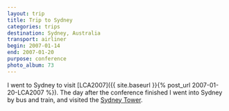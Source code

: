 ```yaml
---
layout: trip
title: Trip to Sydney
categories: trips
destination: Sydney, Australia
transport: airliner
begin: 2007-01-14
end: 2007-01-20
purpose: conference
photo_album: 73
---
```


I went to Sydney to visit [LCA2007]({{ site.baseurl }}{% post_url 2007-01-20-LCA2007 %}). The day after the
conference finished I went into Sydney by bus and train, and visited the <a
href="http://www.sydneytoweroztrek.com.au/tower.html">Sydney Tower</a>.
